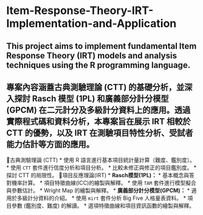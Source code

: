 # Item-Response-Theory-IRT-Implementation-and-Application
This project aims to implement fundamental Item Response Theory (IRT) models and analysis techniques using the R programming language.
---
專案內容涵蓋古典測驗理論 (CTT) 的基礎分析，並深入探討 Rasch 模型 (1PL) 和廣義部分計分模型 (GPCM) 在二元計分及多級計分資料上的應用。透過實際程式碼和資料分析，本專案旨在展示 IRT 相較於 CTT 的優勢，以及 IRT 在測驗項目特性分析、受試者能力估計等方面的應用。
--
📕古典測驗理論 (CTT) 
    * 使用 R 語言進行基本項目統計量計算（難度、鑑別度）。
    * 使用 `CTT` 套件進行信度分析和項目分析。
    * 比較未修正與修正的項目鑑別度。
    * 探討 CTT 的局限性。
📘項目反應理論(IRT) 
    * **Rasch模型(1PL)：**
        * 基本概念與答對機率計算。
        * 項目特徵曲線(ICC)的繪製與解釋。
        * 使用 `TAM` 套件進行模型擬合與參數估計。
        * Wright Map 的繪製與解釋。
    * **廣義部分計分模型(GPCM)：**
        * 適用於多級計分資料的介紹。
        * 使用 `mirt` 套件分析 Big Five 人格量表資料。
        * 項目參數 (鑑別度、難度) 的解讀。
        * 選項特徵曲線和項目資訊函數的繪製與解釋。
